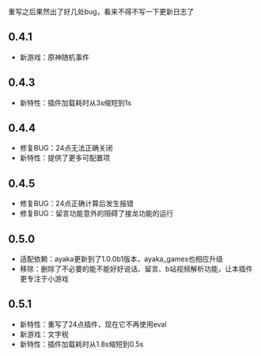 重写之后果然出了好几处bug，看来不得不写一下更新日志了

## 0.4.1

- 新游戏：原神随机事件

## 0.4.3

- 新特性：插件加载耗时从3s缩短到1s

## 0.4.4

- 修复BUG：24点无法正确关闭
- 新特性：提供了更多可配置项

## 0.4.5

- 修复BUG：24点正确计算后发生报错
- 修复BUG：留言功能意外的阻碍了接龙功能的运行

## 0.5.0

- 适配依赖：ayaka更新到了1.0.0b1版本，ayaka_games也相应升级
- 移除：删除了不必要的能不能好好说话、留言、b站视频解析功能，让本插件更专注于小游戏

## 0.5.1

- 新特性：重写了24点插件，现在它不再使用eval
- 新游戏：文字税
- 新特性：插件加载耗时从1.8s缩短到0.5s

